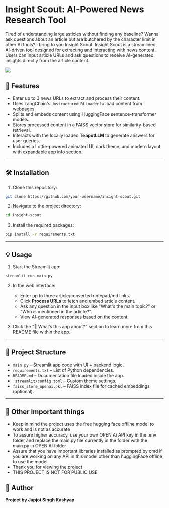 # Insight Scout: AI-Powered News Research Tool

Tired of understanding large asticles without finding any baseline? Wanna ask questions about an article but are butchered by the character limit in other AI tools?
I bring to you Insight Scout.
Insight Scout is a streamlined, AI-driven tool designed for extracting and interacting with news content. Users can input article URLs and ask questions to receive AI-generated insights directly from the article content.

![](insight_scout.jpg)

## 🚀 Features

- Enter up to 3 news URLs to extract and process their content.
- Uses LangChain's `UnstructuredURLLoader` to load content from webpages.
- Splits and embeds content using HuggingFace sentence-transformer models.
- Stores processed content in a FAISS vector store for similarity-based retrieval.
- Interacts with the locally loaded **TeapotLLM** to generate answers for user queries.
- Includes a Lottie-powered animated UI, dark theme, and modern layout with expandable app info section.

---

## 🛠 Installation

1. Clone this repository:
```bash
git clone https://github.com/your-username/insight-scout.git
```

2. Navigate to the project directory:
```bash
cd insight-scout
```

3. Install the required packages:
```bash
pip install -r requirements.txt
```

---

## 💡 Usage

1. Start the Streamlit app:
```bash
streamlit run main.py
```

2. In the web interface:
   - Enter up to three article/converted notepad/md links.
   - Click **Process URLs** to fetch and embed article content.
   - Ask any question in the input box like "What's the main topic?" or "Who is mentioned in the article?".
   - View AI-generated responses based on the content.

3. Click the “📘 What’s this app about?” section to learn more from this README file within the app.

---

## 📁 Project Structure

- `main.py` – Streamlit app code with UI + backend logic.
- `requirements.txt` – List of Python dependencies.
- `README.md` – Documentation file loaded inside the app.
- `.streamlit/config.toml` – Custom theme settings.
- `faiss_store_openai.pkl` – FAISS index file for cached embeddings (optional).

---
## 📁 Other important things

- Keep in mind the project uses the free hugging face offline model to work and is not as accurate
- To assure higher accuracy, use your own OPEN Ai API key in the .env folder and replace the main.py file currently in the folder with the main.py in OPEN AI folder
- Assure that you have important libraries installed as prompted by cmd if you are working on any API in this model other than huggingFace offline to use the model
- Thank you for viewing the project
- THIS PROJECT IS NOT FOR PUBLIC USE
## 🙌 Author

**Project by Japjot Singh Kashyap**
